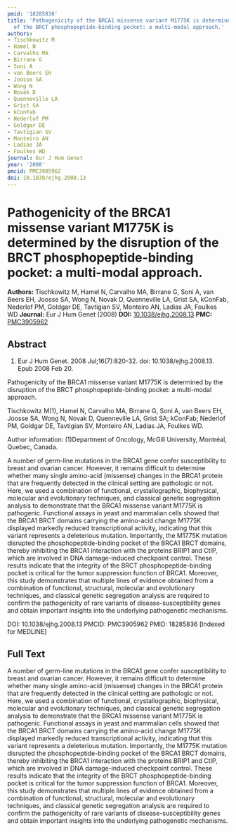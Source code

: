 ```yaml
---
pmid: '18285836'
title: 'Pathogenicity of the BRCA1 missense variant M1775K is determined by the disruption
  of the BRCT phosphopeptide-binding pocket: a multi-modal approach.'
authors:
- Tischkowitz M
- Hamel N
- Carvalho MA
- Birrane G
- Soni A
- van Beers EH
- Joosse SA
- Wong N
- Novak D
- Quenneville LA
- Grist SA
- kConFab
- Nederlof PM
- Goldgar DE
- Tavtigian SV
- Monteiro AN
- Ladias JA
- Foulkes WD
journal: Eur J Hum Genet
year: '2008'
pmcid: PMC3905962
doi: 10.1038/ejhg.2008.13
---
```


# Pathogenicity of the BRCA1 missense variant M1775K is determined by the disruption of the BRCT phosphopeptide-binding pocket: a multi-modal approach.
**Authors:** Tischkowitz M, Hamel N, Carvalho MA, Birrane G, Soni A, van Beers EH, Joosse SA, Wong N, Novak D, Quenneville LA, Grist SA, kConFab, Nederlof PM, Goldgar DE, Tavtigian SV, Monteiro AN, Ladias JA, Foulkes WD
**Journal:** Eur J Hum Genet (2008)
**DOI:** [10.1038/ejhg.2008.13](https://doi.org/10.1038/ejhg.2008.13)
**PMC:** [PMC3905962](https://www.ncbi.nlm.nih.gov/pmc/articles/PMC3905962/)

## Abstract

1. Eur J Hum Genet. 2008 Jul;16(7):820-32. doi: 10.1038/ejhg.2008.13. Epub 2008
Feb  20.

Pathogenicity of the BRCA1 missense variant M1775K is determined by the 
disruption of the BRCT phosphopeptide-binding pocket: a multi-modal approach.

Tischkowitz M(1), Hamel N, Carvalho MA, Birrane G, Soni A, van Beers EH, Joosse 
SA, Wong N, Novak D, Quenneville LA, Grist SA; kConFab; Nederlof PM, Goldgar DE, 
Tavtigian SV, Monteiro AN, Ladias JA, Foulkes WD.

Author information:
(1)Department of Oncology, McGill University, Montréal, Quebec, Canada.

A number of germ-line mutations in the BRCA1 gene confer susceptibility to 
breast and ovarian cancer. However, it remains difficult to determine whether 
many single amino-acid (missense) changes in the BRCA1 protein that are 
frequently detected in the clinical setting are pathologic or not. Here, we used 
a combination of functional, crystallographic, biophysical, molecular and 
evolutionary techniques, and classical genetic segregation analysis to 
demonstrate that the BRCA1 missense variant M1775K is pathogenic. Functional 
assays in yeast and mammalian cells showed that the BRCA1 BRCT domains carrying 
the amino-acid change M1775K displayed markedly reduced transcriptional 
activity, indicating that this variant represents a deleterious mutation. 
Importantly, the M1775K mutation disrupted the phosphopeptide-binding pocket of 
the BRCA1 BRCT domains, thereby inhibiting the BRCA1 interaction with the 
proteins BRIP1 and CtIP, which are involved in DNA damage-induced checkpoint 
control. These results indicate that the integrity of the BRCT 
phosphopeptide-binding pocket is critical for the tumor suppression function of 
BRCA1. Moreover, this study demonstrates that multiple lines of evidence 
obtained from a combination of functional, structural, molecular and 
evolutionary techniques, and classical genetic segregation analysis are required 
to confirm the pathogenicity of rare variants of disease-susceptibility genes 
and obtain important insights into the underlying pathogenetic mechanisms.

DOI: 10.1038/ejhg.2008.13
PMCID: PMC3905962
PMID: 18285836 [Indexed for MEDLINE]

## Full Text

A number of germ-line mutations in the BRCA1 gene confer susceptibility to breast and ovarian cancer. However, it remains difficult to determine whether many single amino-acid (missense) changes in the BRCA1 protein that are frequently detected in the clinical setting are pathologic or not. Here, we used a combination of functional, crystallographic, biophysical, molecular and evolutionary techniques, and classical genetic segregation analysis to demonstrate that the BRCA1 missense variant M1775K is pathogenic. Functional assays in yeast and mammalian cells showed that the BRCA1 BRCT domains carrying the amino-acid change M1775K displayed markedly reduced transcriptional activity, indicating that this variant represents a deleterious mutation. Importantly, the M1775K mutation disrupted the phosphopeptide-binding pocket of the BRCA1 BRCT domains, thereby inhibiting the BRCA1 interaction with the proteins BRIP1 and CtIP, which are involved in DNA damage-induced checkpoint control. These results indicate that the integrity of the BRCT phosphopeptide-binding pocket is critical for the tumor suppression function of BRCA1. Moreover, this study demonstrates that multiple lines of evidence obtained from a combination of functional, structural, molecular and evolutionary techniques, and classical genetic segregation analysis are required to confirm the pathogenicity of rare variants of disease-susceptibility genes and obtain important insights into the underlying pathogenetic mechanisms.
